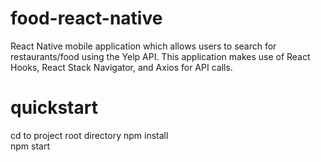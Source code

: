 # food-react-native
React Native mobile application which allows users to search for restaurants/food using the Yelp API. This application makes use of React Hooks, React Stack Navigator, and Axios for API calls.
# quickstart
cd to project root directory
npm install
<br>
npm start
